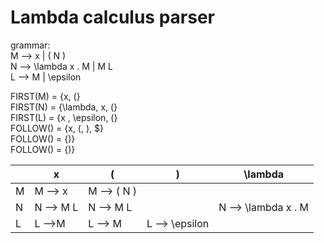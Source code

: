 # Lambda calculus parser
grammar: <br>
M ⟶ x | ( N ) <br>
N ⟶ \lambda x . M | M L <br>
L ⟶ M | \epsilon <br>

FIRST(M) = {x, (} <br>
FIRST(N) = {\lambda, x, (} <br>
FIRST(L) = {x , \epsilon, (} <br>
FOLLOW() = {x, (, ), $} <br>
FOLLOW() = {)} <br>
FOLLOW() = {)} <br>

| | x | ( | ) | \lambda |
| --- | --- | --- | --- | --- |
| M | M ⟶ x | M ⟶ ( N ) | | |
| N | N ⟶ M L | N ⟶ M L | | N ⟶ \lambda x . M
| L | L ⟶M | L ⟶ M | L ⟶ \epsilon | |
